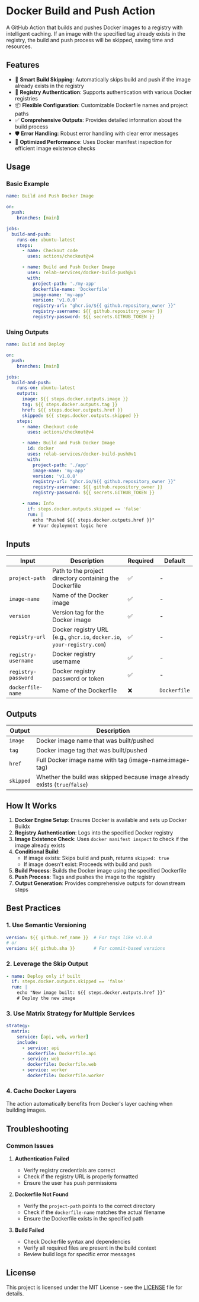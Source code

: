 # Docker Build and Push Action

A GitHub Action that builds and pushes Docker images to a registry with
intelligent caching. If an image with the specified tag already exists in the
registry, the build and push process will be skipped, saving time and
resources.

## Features

- 🚀 **Smart Build Skipping**: Automatically skips build and push if the image
  already exists in the registry
- 🔐 **Registry Authentication**: Supports authentication with various Docker registries
- 📦 **Flexible Configuration**: Customizable Dockerfile names and project paths
- ✅ **Comprehensive Outputs**: Provides detailed information about the build process
- 🛡️ **Error Handling**: Robust error handling with clear error messages
- 🎯 **Optimized Performance**: Uses Docker manifest inspection for efficient
  image existence checks

## Usage

### Basic Example

```yaml
name: Build and Push Docker Image

on:
  push:
    branches: [main]

jobs:
  build-and-push:
    runs-on: ubuntu-latest
    steps:
      - name: Checkout code
        uses: actions/checkout@v4

      - name: Build and Push Docker Image
        uses: relab-services/docker-build-push@v1
        with:
          project-path: './my-app'
          dockerfile-name: 'Dockerfile'
          image-name: 'my-app'
          version: 'v1.0.0'
          registry-url: "ghcr.io/${{ github.repository_owner }}"
          registry-username: ${{ github.repository_owner }}
          registry-password: ${{ secrets.GITHUB_TOKEN }}
```

### Using Outputs

```yaml
name: Build and Deploy

on:
  push:
    branches: [main]

jobs:
  build-and-push:
    runs-on: ubuntu-latest
    outputs:
      image: ${{ steps.docker.outputs.image }}
      tag: ${{ steps.docker.outputs.tag }}
      href: ${{ steps.docker.outputs.href }}
      skipped: ${{ steps.docker.outputs.skipped }}
    steps:
      - name: Checkout code
        uses: actions/checkout@v4

      - name: Build and Push Docker Image
        id: docker
        uses: relab-services/docker-build-push@v1
        with:
          project-path: './app'
          image-name: 'my-app'
          version: 'v1.0.0'
          registry-url: "ghcr.io/${{ github.repository_owner }}"
          registry-username: ${{ github.repository_owner }}
          registry-password: ${{ secrets.GITHUB_TOKEN }}

      - name: Info
        if: steps.docker.outputs.skipped == 'false'
        run: |
          echo "Pushed ${{ steps.docker.outputs.href }}"
          # Your deployment logic here
```

## Inputs

| Input | Description | Required | Default |
|-------|-------------|----------|---------|
| `project-path` | Path to the project directory containing the Dockerfile | ✅ | - |
| `image-name` | Name of the Docker image | ✅ | - |
| `version` | Version tag for the Docker image | ✅ | - |
| `registry-url` | Docker registry URL (e.g., `ghcr.io`, `docker.io`, `your-registry.com`) | ✅ | - |
| `registry-username` | Docker registry username | ✅ | - |
| `registry-password` | Docker registry password or token | ✅ | - |
| `dockerfile-name` | Name of the Dockerfile | ❌ | `Dockerfile` |

## Outputs

| Output | Description |
|--------|-------------|
| `image` | Docker image name that was built/pushed |
| `tag` | Docker image tag that was built/pushed |
| `href` | Full Docker image name with tag (image-name:image-tag) |
| `skipped` | Whether the build was skipped because image already exists (`true`/`false`) |

## How It Works

1. **Docker Engine Setup**: Ensures Docker is available and sets up Docker
   Buildx
2. **Registry Authentication**: Logs into the specified Docker registry
3. **Image Existence Check**: Uses `docker manifest inspect` to check if the
   image already exists
4. **Conditional Build**:
   - If image exists: Skips build and push, returns `skipped: true`
   - If image doesn't exist: Proceeds with build and push
5. **Build Process**: Builds the Docker image using the specified Dockerfile
6. **Push Process**: Tags and pushes the image to the registry
7. **Output Generation**: Provides comprehensive outputs for downstream steps

## Best Practices

### 1. Use Semantic Versioning

```yaml
version: ${{ github.ref_name }}  # For tags like v1.0.0
# or
version: ${{ github.sha }}       # For commit-based versions
```

### 2. Leverage the Skip Output

```yaml
- name: Deploy only if built
  if: steps.docker.outputs.skipped == 'false'
  run: |
    echo "New image built: ${{ steps.docker.outputs.href }}"
    # Deploy the new image
```

### 3. Use Matrix Strategy for Multiple Services

```yaml
strategy:
  matrix:
    service: [api, web, worker]
    include:
      - service: api
        dockerfile: Dockerfile.api
      - service: web
        dockerfile: Dockerfile.web
      - service: worker
        dockerfile: Dockerfile.worker
```

### 4. Cache Docker Layers

The action automatically benefits from Docker's layer caching when building images.

## Troubleshooting

### Common Issues

1. **Authentication Failed**
   - Verify registry credentials are correct
   - Check if the registry URL is properly formatted
   - Ensure the user has push permissions

2. **Dockerfile Not Found**
   - Verify the `project-path` points to the correct directory
   - Check if the `dockerfile-name` matches the actual filename
   - Ensure the Dockerfile exists in the specified path

3. **Build Failed**
   - Check Dockerfile syntax and dependencies
   - Verify all required files are present in the build context
   - Review build logs for specific error messages

## License

This project is licensed under the MIT License - see the [LICENSE](LICENSE)
file for details.
